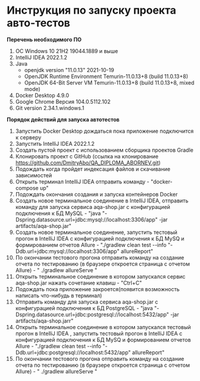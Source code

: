 # Инструкция по запуску проекта авто-тестов
**Перечень необходимого ПО**
  1. ОС Windows 10 21H2 19044.1889 и выше
  1. IntelliJ IDEA 2022.1.2
  1. Java
      - openjdk version "11.0.13" 2021-10-19
      - OpenJDK Runtime Environment Temurin-11.0.13+8 (build 11.0.13+8)
      - OpenJDK 64-Bit Server VM Temurin-11.0.13+8 (build 11.0.13+8, mixed mode)
  1. Docker Desktop 4.9.0
  1. Google Chrome Версия 104.0.5112.102
  1. Git version 2.34.1.windows.1
  
**Порядок действий для запуска автотестов**
  1. Запустить Docker Desktop дождаться пока приложение подключится к серверу
  1. Запустить IntelliJ IDEA 2022.1.2 
  1. Создать пустой проект с использованием сборщика проектов Gradle
  1. Клонировать проект с GitHub (ссылка на клонирование https://github.com/DmitryAbo/QA_DIPLOMA_ABORNEV.git)
  1. Подождать когда пройдет индексация файлов и скачивание зависимостей
  1. Открыть терминал IntelliJ IDEA отправить команду - "docker-compose up"
  1. Подождать окончания создания и запуска контейнеров Docker
  1. Создать новое терминальное соединение в IntelliJ IDEA, отправить команду для запуска сервиса aqa-shop.jar с конфигурацией подключения к БД MySQL - "java "-Dspring.datasource.url=jdbc:mysql://localhost:3306/app" -jar artifacts/aqa-shop.jar"
  1. Создать новое терминальное соединение, запустить тестовый прогон в IntelliJ IDEA с конфигурацией подключения к БД MySQ и формированием отчетов Allure - "./gradlew clean test --info "-Ddb.url=jdbc:mysql://localhost:3306/app" allureReport"
  1. По окончании тестового прогона отправить команду на создание отчета по тестированию (в браузере откроется страница с отчетом Allure) - " ./gradlew allureServe "
  1. Открыть терминальное соединение в котором запускался сервис aqa-shop.jar нажать сочетание клавиш - "Ctrl+C"
  1. Подождать пока приложение закроется(появится возможность написать что-нибудь в терминал)
  1. Отправить команду для запуска сервиса aqa-shop.jar с конфигурацией подключения к БД PostgreSQL - "java "-Dspring.datasource.url=jdbc:postgresql://localhost:5432/app" -jar artifacts/aqa-shop.jarr"
  1. Открыть терминальное соединение в котором запускался тестовый прогон в IntelliJ IDEA , запустить тестовый прогон в IntelliJ IDEA с конфигурацией подключения к БД MySQ и формированием отчетов Allure - "./gradlew clean test --info "-Ddb.url=jdbc:postgresql://localhost:5432/app" allureReport"
  1. По окончании тестового прогона отправить команду на создание отчета по тестированию (в браузере откроется страница с отчетом Allure) - " ./gradlew allureServe "
